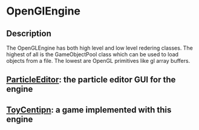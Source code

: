 # OpenGlEngine

## Description
The OpenGLEngine has both high level and low level redering classes.
The highest of all is the GameObjectPool class which can be used to load objects from a file.
The lowest are OpenGL primitives like gl array buffers.

## [ParticleEditor](https://github.com/meemknight/ParticleSystemGl): the particle editor GUI for the engine
## [ToyCentipn](https://github.com/meemknight/ToyCeption): a game implemented with this engine 
